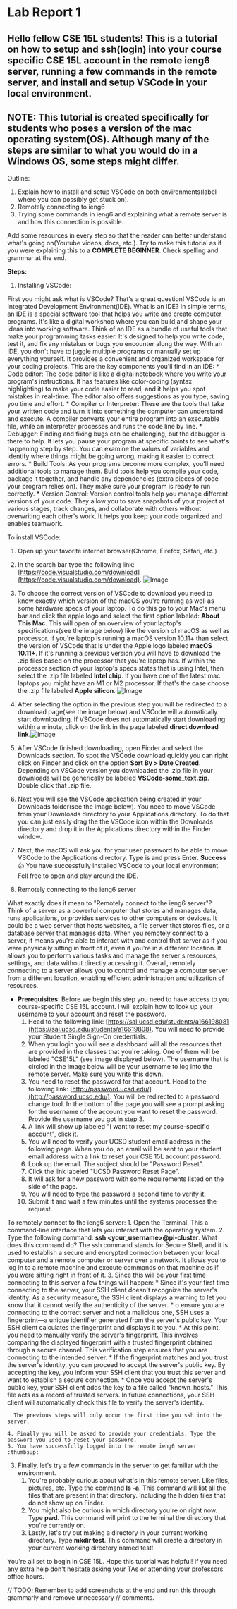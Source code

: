 # Lab Report 1

## Hello fellow CSE 15L students! This is a tutorial on how to setup and ssh(login) into your course specific CSE 15L account in the remote ieng6 server, running a few commands in the remote server, and install and setup VSCode in your local environment.
## NOTE: This tutorial is created specifically for students who poses a version of the mac operating system(OS). Although many of the steps are similar to what you would do in a Windows OS, some steps might differ.

Outline:
 1. Explain how to install and setup VSCode on both environments(label where you can possibly get stuck on).
 2. Remotely connecting to ieng6
 3. Trying some commands in ieng6 and explaining what a remote server is and how this connection is possible.

Add some resources in every step so that the reader can better understand what's going on(Youtube videos, docs, etc.). Try to make this tutorial as if you were explaining this to a **COMPLETE BEGINNER**. Check spelling and grammar at the end.

**Steps:**
1. Installing VSCode:

  First you might ask what is VSCode? That's a great question! VSCode is an Integrated Development Environment(IDE). What is an IDE? In simple terms, an IDE is a special software tool that helps you write and create computer programs. It's like a digital workshop where you can build and shape your ideas into working software. Think of an IDE as a bundle of useful tools that make your programming tasks easier. It's designed to help you write code, test it, and fix any mistakes or bugs you encounter along the way. With an IDE, you don't have to juggle multiple programs or manually set up everything yourself. It provides a convenient and organized workspace for your coding projects. This are the key components you'll find in an IDE:
	* Code editor: The code editor is like a digital notebook where you write your program's instructions. It has features like color-coding (syntax highlighting) to make your code easier to read, and it helps you spot mistakes in real-time. The editor also offers suggestions as you type, saving you time and effort.
	* Compiler or Interpreter: These are the tools that take your written code and turn it into something the computer can understand and execute. A compiler converts your entire program into an executable file, while an interpreter processes and runs the code line by line.
	* Debugger: Finding and fixing bugs can be challenging, but the debugger is there to help. It lets you pause your program at specific points to see what's happening step by step. You can examine the values of variables and identify where things might be going wrong, making it easier to correct errors.
	* Build Tools: As your programs become more complex, you'll need additional tools to manage them. Build tools help you compile your code, package it together, and handle any dependencies (extra pieces of code your program relies on). They make sure your program is ready to run correctly.
	* Version Control: Version control tools help you manage different versions of your code. They allow you to save snapshots of your project at various stages, track changes, and collaborate with others without overwriting each other's work. It helps you keep your code organized and enables teamwork.

  To install VSCode:
1. Open up your favorite internet browser(Chrome, Firefox, Safari, etc.)
2. In the search bar type the following link: [https://code.visualstudio.com/download](https://code.visualstudio.com/download).
	![Image](https://github.com/AlbardEspinoza/cse15l-lab-reports/blob/main/VSCode_download_page.png)

  3. To choose the correct version of VSCode to download you need to know exactly which version of the macOS you're running as well as some hardware specs of your laptop. To do this go to your Mac's menu bar and click the apple logo and select the first option labeled: **About This Mac**. This will open of an overview of your laptop's specifications(see the image below) like the version of macOS as well as processor. If you're laptop is running a macOS version 10.11+ than select the version of VSCode that is under the Apple logo labeled **macOS 10.11+**. If it's running a previous version you will have to download the .zip files based on the processor that you're laptop has. If within the processor section of your laptop's specs states that is using Intel, then select the .zip file labeled **Intel chip**. If you have one of the latest mac laptops you might have an M1 or M2 processor. If that's the case choose the .zip file labeled **Apple silicon**. ![Image](https://github.com/AlbardEspinoza/cse15l-lab-reports/blob/main/Laptop_specs_example.png)
  4. After selecting the option in the previous step you will be redirected to a download page(see the image below) and VSCode will automatically start downloading. If VSCode does not automatically start downloading within a minute, click on the link in the page labeled **direct download link**.![Image](https://github.com/AlbardEspinoza/cse15l-lab-reports/blob/main/Download_link.png)
  5. After VSCode finished downloading, open Finder and select the Downloads section. To spot the VSCode download quickly you can right click on Finder and click on the option **Sort By > Date Created**. Depending on VSCode version you downloaded the .zip file in your downloads will be generically be labeled **VSCode-some_text.zip**. Double click that .zip file.
  6. Next you will see the VSCode application being created in your Downloads folder(see the image below). You need to move VSCode from your Downloads directory to your Applications directory. To do that you can just easily drag the the VSCode icon within the Downloads directory and drop it in the Applications directory within the Finder window.
  7. Next, the macOS will ask you for your user password to be able to move VSCode to the Applications directory. Type is and press Enter.
  **Success** :thumbsup: You have successfully installed VSCode to your local environment. Fell free to open and play around the IDE.
2. Remotely connecting to the ieng6 server

  What exactly does it mean to "Remotely connect to the ieng6 server"? Think of a server as a powerful computer that stores and manages data, runs applications, or provides services to other computers or devices. It could be a web server that hosts websites, a file server that stores files, or a database server that manages data. When you remotely connect to a server, it means you're able to interact with and control that server as if you were physically sitting in front of it, even if you're in a different location. It allows you to perform various tasks and manage the server's resources, settings, and data without directly accessing it. Overall, remotely connecting to a server allows you to control and manage a computer server from a different location, enabling efficient administration and utilization of resources.
  * **Prerequisites**: Before we begin this step you need to have access to you course-specific CSE 15L account. I will explain how to look up your username to your account and reset the password.
    1. Head to the following link: [https://sal.ucsd.edu/students/a16619808](https://sal.ucsd.edu/students/a16619808). You will need to provide your Student Single Sign-On credentials.
    2. When you login you will see a dashboard will all the resources that are provided in the classes that you're taking. One of them will be labeled "CSE15L" (see image displayed below). The username that is circled in the image below will be your username to log into the remote server. Make sure you write this down.
    3. You need to reset the password for that account. Head to the following link: [http://password.ucsd.edu/](http://password.ucsd.edu/). You will be redirected to a password change tool. In the bottom of the page you will see a prompt asking for the username of the account you want to reset the password. Provide the username you got in step 3.
    4. A link will show up labeled "I want to reset my course-specific account", click it.
    5. You will need to verify your UCSD student email address in the following page. When you do, an email will be sent to your student email address with a link to reset your CSE 15L account password.
    6. Look up the email. The subject should be "Password Reset".
    7. Click the link labeled "UCSD Password Reset Page".
    8. It will ask for a new password with some requirements listed on the side of the page.
    9. You will need to type the password a second time to verify it.
    10. Submit it and wait a few minutes until the systems processes the request.

  To remotely connect to the ieng6 server:
    1. Open the Terminal. This a command-line interface that lets you interact with the operating system.
    2. Type the following command: **ssh <your_username>@pi-cluster**. What does this command do? The ssh command stands for Secure Shell, and it is used to establish a secure and encrypted connection between your local computer and a remote computer or server over a network. It allows you to log in to a remote machine and execute commands on that machine as if you were sitting right in front of it.
    3. Since this will be your first time connecting to this server a few things will happen:
      * Since it's your first time connecting to the server, your SSH client doesn't recognize the server's identity. As a security measure, the SSH client displays a warning to let you know that it cannot verify the authenticity of the server.
      * o ensure you are connecting to the correct server and not a malicious one, SSH uses a fingerprint—a unique identifier generated from the server's public key. Your SSH client calculates the fingerprint and displays it to you.
      * At this point, you need to manually verify the server's fingerprint. This involves comparing the displayed fingerprint with a trusted fingerprint obtained through a secure channel. This verification step ensures that you are connecting to the intended server.
      * If the fingerprint matches and you trust the server's identity, you can proceed to accept the server's public key. By accepting the key, you inform your SSH client that you trust this server and want to establish a secure connection.
      * Once you accept the server's public key, your SSH client adds the key to a file called "known_hosts." This file acts as a record of trusted servers. In future connections, your SSH client will automatically check this file to verify the server's identity.

      The previous steps will only occur the first time you ssh into the server.

    4. Finally you will be asked to provide your credentials. Type the password you used to reset your password.
    5. You have successfully logged into the remote ieng6 server :thumbsup:

3. Finally, let's try a few commands in the server to get familiar with the environment.
    1. You're probably curious about what's in this remote server. Like files, pictures, etc. Type the command **ls -a**. This command will list all the files that are present in that directory. Including the hidden files that do not show up on Finder.
    2. You might also be curious in which directory you're on right now. Type **pwd**. This command will print to the terminal the directory that you're currently on.
    3. Lastly, let's try out making a directory in your current working directory. Type **mkdir test**. This command will create a directory in your current working directory named test!

You're all set to begin in CSE 15L. Hope this tutorial was helpful! If you need any extra help don't hesitate asking your TAs or attending your professors office hours.


// TODO; Remember to add screenshots at the end and run this through grammarly and remove unnecessary
//       comments.
